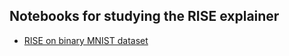 ## Notebooks for studying the RISE explainer

- [RISE on binary MNIST dataset](RISE_mnist_binary.ipynb)
